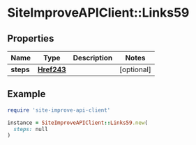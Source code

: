# SiteImproveAPIClient::Links59

## Properties

| Name | Type | Description | Notes |
| ---- | ---- | ----------- | ----- |
| **steps** | [**Href243**](Href243.md) |  | [optional] |

## Example

```ruby
require 'site-improve-api-client'

instance = SiteImproveAPIClient::Links59.new(
  steps: null
)
```


